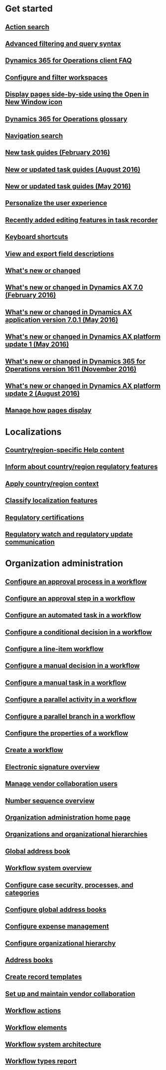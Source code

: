 # Get started
## [Action search](get-started\action-search.md)
## [Advanced filtering and query syntax](get-started\advanced-filtering-query-options.md)
## [Dynamics 365 for Operations client FAQ](get-started\client-faq.md)
## [Configure and filter workspaces](get-started\configure-filter-workspaces.md)
## [Display pages side-by-side using the Open in New Window icon](get-started\display-pages-side-by-side.md)
## [Dynamics 365 for Operations glossary](get-started\glossary.md)
## [Navigation search](get-started\navigation-search.md)
## [New task guides (February 2016)](get-started\new-task-guides-available-february-2016.md)
## [New or updated task guides (August 2016)](get-started\new-updated-task-guides-available-august-2016.md)
## [New or updated task guides (May 2016)](get-started\new-updated-task-guides-available-may-2016.md)
## [Personalize the user experience](get-started\personalize-user-experience.md)
## [Recently added editing features in task recorder](get-started\recently-added-editing-features-in-task-recorder.md)
## [Keyboard shortcuts](get-started\shortcut-keys.md)
## [View and export field descriptions](get-started\view-export-field-descriptions.md)
## [What's new or changed](get-started\whats-new-changed.md)
## [What's new or changed in Dynamics AX 7.0 (February 2016)](get-started\whats-new-changed-7-0-february-2016.md)
## [What's new or changed in Dynamics AX application version 7.0.1 (May 2016)](get-started\whats-new-changed-application-version-7-0-1-may-2016.md)
## [What's new or changed in Dynamics AX platform update 1 (May 2016)](get-started\whats-new-changed-platform-version-7-1-may-2016.md)
## [What's new or changed in Dynamics 365 for Operations version 1611 (November 2016)](get-started\whats-new-dynamics-365-operations-1611.md)
## [What's new or changed in Dynamics AX platform update 2 (August 2016)](get-started\whats-new-platform-update-2.md)
## [Manage how pages display](get-started\window-management.md)
# Localizations
## [Country/region-specific Help content](localizations\country_region.md)
## [Inform about country/region regulatory features](localizations\inform-msft-new-countryregion-regulations.md)
## [Apply country/region context](localizations\localization-requirements-apply-country-context.md)
## [Classify localization features](localizations\localization-requirements-classify-localization-features.md)
## [Regulatory certifications](localizations\localization-requirements-regulatory-certifications.md)
## [Regulatory watch and regulatory update communication](localizations\localization-requirements-regulatory-watch-communication.md)
# Organization administration
## [Configure an approval process in a workflow](organization-administration\configure-approval-process-workflow.md)
## [Configure an approval step in a workflow](organization-administration\configure-approval-step-workflow.md)
## [Configure an automated task in a workflow](organization-administration\configure-automated-task-workflow.md)
## [Configure a conditional decision in a workflow](organization-administration\configure-conditional-decision-workflow.md)
## [Configure a line-item workflow](organization-administration\configure-line-item-workflow.md)
## [Configure a manual decision in a workflow](organization-administration\configure-manual-decision-workflow.md)
## [Configure a manual task in a workflow](organization-administration\configure-manual-task-workflow.md)
## [Configure a parallel activity in a workflow](organization-administration\configure-parallel-activity-workflow.md)
## [Configure a parallel branch in a workflow](organization-administration\configure-parallel-branch-workflow.md)
## [Configure the properties of a workflow](organization-administration\configure-workflow-properties.md)
## [Create a workflow](organization-administration\create-workflow.md)
## [Electronic signature overview](organization-administration\electronic-signature-overview.md)
## [Manage vendor collaboration users](organization-administration\manage-vendor-collaboration-users.md)
## [Number sequence overview](organization-administration\number-sequence-overview.md)
## [Organization administration home page](organization-administration\organization-administration-home-page.md)
## [Organizations and organizational hierarchies](organization-administration\organizations-organizational-hierarchies.md)
## [Global address book](organization-administration\overview-global-address-book.md)
## [Workflow system overview](organization-administration\overview-workflow-system.md)
## [Configure case security, processes, and categories](organization-administration\plan-case-management.md)
## [Configure global address books](organization-administration\plan-configuration-global-address-book-additional-address-books.md)
## [Configure expense management](organization-administration\plan-expense-management.md)
## [Configure organizational hierarchy](organization-administration\plan-organizational-hierarchy.md)
## [Address books](organization-administration\qa-address-books.md)
## [Create record templates](organization-administration\record-templates.md)
## [Set up and maintain vendor collaboration](organization-administration\set-up-maintain-vendor-collaboration.md)
## [Workflow actions](organization-administration\workflow-actions.md)
## [Workflow elements](organization-administration\workflow-elements.md)
## [Workflow system architecture](organization-administration\workflow-system-architecture.md)
## [Workflow types report](organization-administration\workflow-types-report.md)

